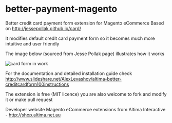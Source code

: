# better-payment-magento
Better credit card payment form extension for Magento eCommerce
Based on http://jessepollak.github.io/card/ 

It modifies default credit card payment form so it becomes much more intuitive and user friendly

The image below (sourced from Jesse Pollak page) illustrates how it works

![card form in work](https://camo.githubusercontent.com/312e819c130acb5d17a5a8568c4ae6c315210dac/687474703a2f2f692e696d6775722e636f6d2f71473354656e4f2e676966)


For the documentation and detailed installation guide check http://www.slideshare.net/AlexLevashov/altima-better-creditcardform100instructions

The extension is free (MIT licence) you are also welcome to fork and modify it or make pull request

Developer website Magento eCommerce extensions from Altima Interactive - http://shop.altima.net.au
